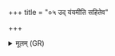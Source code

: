+++
title = "०५ उद् यंयमीति सहितेव"

+++
<details><summary>मूलम् (GR)</summary>

उद् यंयमीति सहितेव बाहू  
उभे सिचौ यजते भीम ऋञ्जन् ।  
उच् छुक्रम् अत्कम् अजते शचीभिर्  
नवा मातृभ्यो वसना जहाति ॥
</details>